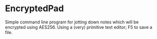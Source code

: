 # EncryptedPad
Simple command line program for jotting down notes which will be encrypted using AES256.
Using a (very) primitive text editor; F5 to save a file.
